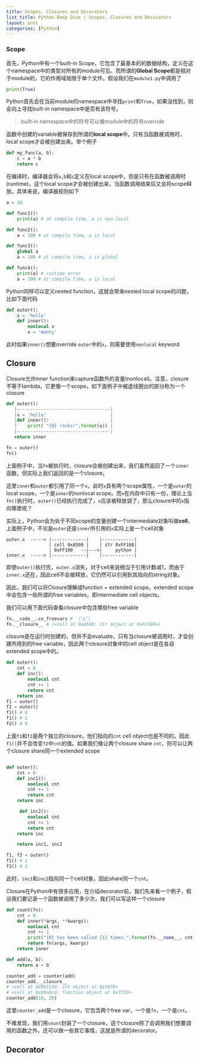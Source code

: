 ```yaml
---
title: Scopes, Closures and Decorators
list_title: Python Deep Dive | Scopes, Closures and Decorators
layout: post
categories: [Python]
---
```


### Scope

首先，Python中有一个built-in Scope，它包含了最基本的的数据结构，定义在这个namespace中的类型对所有的module可见。而所谓的**Global Scope**都是相对于module的，它的作用域局限于单个文件。假设我们在`module1.py`中调用了

```python
print(True)
```
Python首先会在当前module的namespace中寻找`print`和`True`，如果没找到，则会向上寻找built-in namespace中是否有该符号。

> built-in namespace中的符号可以被module中的符号override

函数中创建的variable被保存到所谓的**local scope**中。只有当函数被调用时，local scope才会被创建出来。举个例子

```python
def my_func(a, b):
    c = a * b
    return c
```
在编译时，编译器会将`a,b`和`c`定义在local scope中，但是只有在函数被调用时(runtime)，这个local scope才会被创建出来，当函数调用结束后又会将scope释放。具体来说，编译器规则如下


```python
a = 10

def func1():
    print(a) # at compile time, a is non-local

def func2():
    a = 100 # at compile time, a is local

def func3():
    global a
    a = 100 # at compile time, a is global

def func4():
    print(a) # runtime error
    a = 100 # at compile time, a is local
```

Python同样可以定义nested function，这就会带来nested local scope的问题，比如下面代码

```python
def outer():
    x = 'hello'
    def inner():
        nonlocal x
        x = 'monty'
```
此时如果`inner()`想要override `outer`中的`x`，则需要使用`nonlocal` keyword

## Closure

Closure允许inner function来capture函数外的变量(nonlocal)。注意，closure不等于lambda，它更像一个scope，如下面例子中被虚线圈出的部分称为一个closure

```python
def outer():
   |-----------------------------------|
   |x = 'hello'                        |
   |def inner():                       |
   |    print( "{0} rocks!".format(x)) |
   |-----------------------------------|
   return inner

fn = outer()
fn()
```
上面例子中，当`fn`被执行时，closure会被创建出来，我们虽然返回了一个`inner`函数，但实际上我们返回的是一个closure。

这里`inner`和`outer`都引用了同一个`x`，此时`x`具有两个scope属性，一个是`outer`的local scope，一个是`inner`的nonlocal scope。而`x`在内存中只有一份，理论上当`fn()`执行时，`outer()`已经执行完成了，`x`应该被释放调了，那么closure中的`x`指向哪里呢？

实际上，Python会为处于不同scope的变量创建一个intermediate对象叫做**cell**，上面例子中，不论是`outer`还是`inner`所引用的`x`实际上是一个cell对象

```shell
outer.x  -----> |-------------|    |------------|
                | cell 0xA500 |    | str 0xFF100|
                | 0xFF100   --|--->|     python |
inner.x  -----> |-------------|    |------------|
```

即使`outer()`执行完，`outer.x`消失，对于cell来说相当于引用计数减1，而由于`inner.x`还在，因此cell不会被释放，它仍然可以引用到其指向的string对象。

因此，我们可以将Closure理解成function + extended scope。extended scope中会包含一些所谓的free variables，即intermediate cell objects。

我们可以用下面代码查看closure中包含哪些free variable

```python
fn.__code__.co_freevars # （‘x’）
fn.__closure__ # (<cell at 0xA500: str object at 0xFF100>)
```

closure是在运行时创建的，但并不会evaluate，只有当closure被调用时，才会创建所用到的free variable，因此两个closure对象中的cell object是在各自extended scope中的。

```python
def outer():
    cnt = 0
    def inc():
        nonlocal cnt
        cnt += 1
        return cnt
    return inc
f1 = outer()
f2 = outer()
f1() # 0
f1() # 1
f2() # 0
```
上面`f1`和`f2`是两个独立的closure，他们指向的`cnt` cell object也是不同的。因此`f1()`并不会改变`f2`中`cnt`的值。如果我们像让两个closure share `cnt`，则可以让两个closure share同一个extended scope

```python

def outer():
    cnt = 0
    def inc1():
        nonlocal cnt
        cnt += 1
        return cnt
    return inc

     def inc2():
        nonlocal cnt
        cnt += 1
        return cnt
    return inc

    return inc1, inc2

f1, f2 = outer()
f1() # 1
f2() # 2
```

此时，`inc1`和`inc2`指向同一个cell对象，因此share同一个`cnt`。

Closure在Python中有很多应用，在介绍decorator前，我们先来看一个例子，假设我们要记录一个函数被调用了多少次，我们可以写这样一个closure

```python
def count(fn):
    cnt = 0
    def inner(*args, **kwargs):
        nonlocal cnt
        cnt += 1
        print("{0} has been called {1} times.".format(fn.__name__, cnt))
        return fn(args, kwargs)
    return inner

def add(a, b):
    return a + b

counter_add = counter(add)
counter_add.__closure__
# <cell at 0x001234: int object at 0x5678>
# <cell at 0x00abcd: function object at 0xff33>
counter_add(10, 20)
```
这里`counter_add`是一个closure，它包含两个free var，一个是`fn`，一个是`cnt`。

不难发现，我们用`count`封装了一个closure，这个closure除了会调用我们想要调用的函数之外，还可以做一些其它事情，这就是所谓的decorator。

## Decorator


